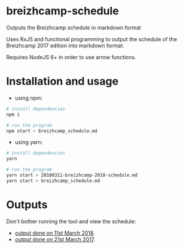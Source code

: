 # breizhcamp-schedule

Outputs the Breizhcamp schedule in markdown format

Uses RxJS and functional programming to output the schedule of the Breizhcamp 2017 edition into markdown format.

Requires NodeJS 6+ in order to use arrow functions.

# Installation and usage

* using npm:

```sh
# install dependencies
npm i

# run the program
npm start > breizhcamp_schedule.md
```

* using yarn:

```sh
# install dependencies
yarn

# run the program
yarn start > 20180311-breizhcamp-2018-schedule.md
yarn start > breizhcamp_schedule.md
```

# Outputs
Don't bother running the tool and view the schedule:

* [output done on 11st March 2018](https://github.com/lucsorel/breizhcamp-2017-schedule/blob/master/20180311-breizhcamp-2018-schedule.md).
* [output done on 21st March 2017](https://github.com/lucsorel/breizhcamp-2017-schedule/blob/master/20170321-breizhcamp-2017-schedule.md).

